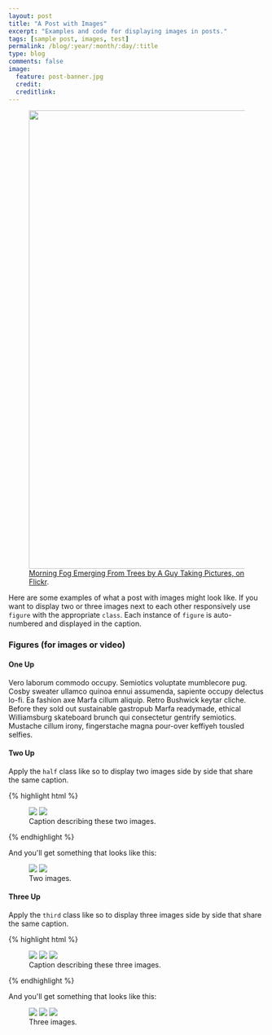```yaml
---
layout: post
title: "A Post with Images"
excerpt: "Examples and code for displaying images in posts."
tags: [sample post, images, test]
permalink: /blog/:year/:month/:day/:title
type: blog
comments: false
image:
  feature: post-banner.jpg
  credit:
  creditlink:
---
```


<figure>
  <a href="http://farm9.staticflickr.com/8426/7758832526_cc8f681e48_b.jpg"><img src="http://farm9.staticflickr.com/8426/7758832526_cc8f681e48_c.jpg" width="900" height="900"></a>
  <figcaption><a href="http://www.flickr.com/photos/80901381@N04/7758832526/" title="Morning Fog Emerging From Trees by A Guy Taking Pictures, on Flickr">Morning Fog Emerging From Trees by A Guy Taking Pictures, on Flickr</a>.</figcaption>
</figure>

Here are some examples of what a post with images might look like. If you want to display two or three images next to each other responsively use `figure` with the appropriate `class`. Each instance of `figure` is auto-numbered and displayed in the caption.

### Figures (for images or video)

#### One Up

Vero laborum commodo occupy. Semiotics voluptate mumblecore pug. Cosby sweater ullamco quinoa ennui assumenda, sapiente occupy delectus lo-fi. Ea fashion axe Marfa cillum aliquip. Retro Bushwick keytar cliche. Before they sold out sustainable gastropub Marfa readymade, ethical Williamsburg skateboard brunch qui consectetur gentrify semiotics. Mustache cillum irony, fingerstache magna pour-over keffiyeh tousled selfies.

#### Two Up

Apply the `half` class like so to display two images side by side that share the same caption.

{% highlight html %}
<figure class="half">
    <a href="/assets/img/image-filename-1-large.jpg"><img src="/assets/img/image-filename-1.jpg"></a>
    <a href="/assets/img/image-filename-2-large.jpg"><img src="/assets/img/image-filename-2.jpg"></a>
    <figcaption>Caption describing these two images.</figcaption>
</figure>
{% endhighlight %}

And you'll get something that looks like this:

<figure class="half">
  <a href="http://placehold.it/1200x600.JPG"><img src="http://placehold.it/600x300.jpg"></a>
  <a href="http://placehold.it/1200x600.jpeg"><img src="http://placehold.it/600x300.jpg"></a>
  <figcaption>Two images.</figcaption>
</figure>

#### Three Up

Apply the `third` class like so to display three images side by side that share the same caption.

{% highlight html %}
<figure class="third">
  <img src="/assets/img/image-filename-1.jpg">
  <img src="/assets/img/image-filename-2.jpg">
  <img src="/assets/img/image-filename-3.jpg">
  <figcaption>Caption describing these three images.</figcaption>
</figure>
{% endhighlight %}

And you'll get something that looks like this:

<figure class="third">
  <img src="http://placehold.it/600x300.jpg">
  <img src="http://placehold.it/600x300.jpg">
  <img src="http://placehold.it/600x300.jpg">
  <figcaption>Three images.</figcaption>
</figure>
